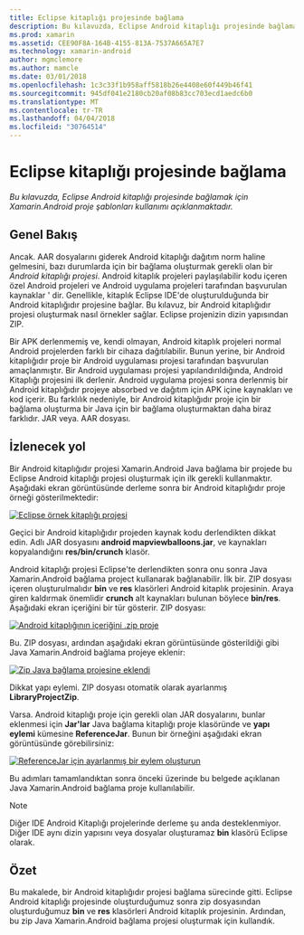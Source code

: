 ```yaml
---
title: Eclipse kitaplığı projesinde bağlama
description: Bu kılavuzda, Eclipse Android kitaplığı projesinde bağlamak için Xamarin.Android proje şablonları kullanımı açıklanmaktadır.
ms.prod: xamarin
ms.assetid: CEE90F8A-164B-4155-813A-7537A665A7E7
ms.technology: xamarin-android
author: mgmclemore
ms.author: mamcle
ms.date: 03/01/2018
ms.openlocfilehash: 1c3c33f1b958aff5818b26e4408e60f449b46f41
ms.sourcegitcommit: 945df041e2180cb20af08b83cc703ecd1aedc6b0
ms.translationtype: MT
ms.contentlocale: tr-TR
ms.lasthandoff: 04/04/2018
ms.locfileid: "30764514"
---
```

# <a name="binding-an-eclipse-library-project"></a>Eclipse kitaplığı projesinde bağlama

_Bu kılavuzda, Eclipse Android kitaplığı projesinde bağlamak için Xamarin.Android proje şablonları kullanımı açıklanmaktadır._


## <a name="overview"></a>Genel Bakış

Ancak. AAR dosyalarını giderek Android kitaplığı dağıtım norm haline gelmesini, bazı durumlarda için bir bağlama oluşturmak gerekli olan bir *Android kitaplığı projesi*. Android kitaplık projeleri paylaşılabilir kodu içeren özel Android projeleri ve Android uygulama projeleri tarafından başvurulan kaynaklar ' dir. Genellikle, kitaplık Eclipse IDE'de oluşturulduğunda bir Android kitaplığıdır projesine bağlar.
Bu kılavuz, bir Android kitaplığıdır projesi oluşturmak nasıl örnekler sağlar. Eclipse projenizin dizin yapısından ZIP.

Bir APK derlenmemiş ve, kendi olmayan, Android kitaplık projeleri normal Android projelerden farklı bir cihaza dağıtılabilir. Bunun yerine, bir Android kitaplığıdır proje bir Android uygulaması projesi tarafından başvurulan amaçlanmıştır. Bir Android uygulaması projesi yapılandırıldığında, Android Kitaplığı projesini ilk derlenir. Android uygulama projesi sonra derlenmiş bir Android kitaplığıdır projeye absorbed ve dağıtım için APK içine kaynakları ve kod içerir. Bu farklılık nedeniyle, bir Android kitaplığıdır proje için bir bağlama oluşturma bir Java için bir bağlama oluşturmaktan daha biraz farklıdır. JAR veya. AAR dosyası.



## <a name="walkthrough"></a>İzlenecek yol

Bir Android kitaplığıdır projesi Xamarin.Android Java bağlama bir projede bu Eclipse Android kitaplığı projesi oluşturmak için ilk gerekli kullanmaktır. Aşağıdaki ekran görüntüsünde derleme sonra bir Android kitaplığıdır proje örneği gösterilmektedir: 

[![Eclipse örnek kitaplığı projesi](binding-a-library-project-images/build-lib-in-eclipse.png)](binding-a-library-project-images/build-lib-in-eclipse.png#lightbox)

Geçici bir Android kitaplığıdır projeden kaynak kodu derlendikten dikkat edin. Adlı JAR dosyasını **android mapviewballoons.jar**, ve kaynakları kopyalandığını **res/bin/crunch** klasör. 

Android kitaplığı projesi Eclipse'te derlendikten sonra onu sonra Java Xamarin.Android bağlama project kullanarak bağlanabilir. İlk bir. ZIP dosyası içeren oluşturulmalıdır **bin** ve **res** klasörleri Android kitaplık projesinin. Araya giren kaldırmak önemlidir **crunch** alt kaynakları bulunan böylece **bin/res**. Aşağıdaki ekran içeriğini bir tür gösterir. ZIP dosyası: 

[![Android kitaplığının içeriğini .zip proje](binding-a-library-project-images/contents-of-zip-file.png)](binding-a-library-project-images/contents-of-zip-file.png#lightbox)

Bu. ZIP dosyası, ardından aşağıdaki ekran görüntüsünde gösterildiği gibi Java Xamarin.Android bağlama projeye eklenir:

[![Zip Java bağlama projesine eklendi](binding-a-library-project-images/zip-in-binding-project.png)](binding-a-library-project-images/zip-in-binding-project.png#lightbox)

Dikkat yapı eylemi. ZIP dosyası otomatik olarak ayarlanmış **LibraryProjectZip**.

Varsa. Android kitaplığı proje için gerekli olan JAR dosyalarını, bunlar eklenmesi için **Jar'lar** Java bağlama kitaplığı proje klasöründe ve **yapı eylemi** kümesine **ReferenceJar**. Bunun bir örneğini aşağıdaki ekran görüntüsünde görebilirsiniz: 

[![ReferenceJar için ayarlanmış bir eylem oluşturun](binding-a-library-project-images/set-to-referencejar.png)](binding-a-library-project-images/set-to-referencejar.png#lightbox)

Bu adımları tamamlandıktan sonra önceki üzerinde bu belgede açıklanan Java Xamarin.Android bağlama proje kullanılabilir.

> [!NOTE]
> Diğer IDE Android Kitaplığı projelerinde derleme şu anda desteklenmiyor. Diğer IDE aynı dizin yapısını veya dosyalar oluşturamaz **bin** klasörü Eclipse olarak. 


## <a name="summary"></a>Özet

Bu makalede, bir Android kitaplığıdır projesi bağlama sürecinde gitti. Eclipse Android kitaplığı projesinde oluşturduğumuz sonra zip dosyasından oluşturduğumuz **bin** ve **res** klasörleri Android kitaplık projesinin. Ardından, bu zip Java Xamarin.Android bağlama projesi oluşturmak için kullandık. 

